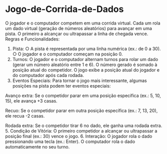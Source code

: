 # Jogo-de-Corrida-de-Dados
O jogador e o computador competem em uma corrida virtual. Cada um rola um dado virtual (geração de  números aleatórios) para avançar em uma pista. O primeiro a alcançar ou ultrapassar a linha de chegada  vence.
Regras e Funcionalidades: 
1. Pista: 
○ A pista é representada por uma linha numérica (ex.: de 0 a 30). 
○ O jogador e o computador começam na posição 0. 
2. Turnos: 
 O jogador e o computador alternam turnos para rolar um dado (gerar um número aleatório 
entre 1 e 6). 
 O número gerado é somado à posição atual do competidor. 
 O jogo exibe a posição atual do jogador e do computador após cada rodada. 
3. Eventos Especiais: 
 Para tornar o jogo mais interessante, algumas posições na pista podem ter eventos especiais: 
 
 Avanço extra: Se o competidor parar em uma posição específica (ex.: 5, 10, 15), ele 
avança +3 casas. 
 
 Recuo: Se o competidor parar em outra posição específica (ex.: 7, 13, 20), ele recua -2 
casas. 

 Rodada extra: Se o competidor tirar 6 no dado, ele ganha uma rodada extra. 
5. Condição de Vitória: 
 O primeiro competidor a alcançar ou ultrapassar a posição final (ex.: 30) vence o jogo. 
6. Interação: 
 O jogador rola o dado pressionando uma tecla (ex.: Enter). 
 O computador rola o dado automaticamente no seu turno.
